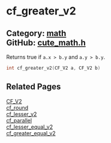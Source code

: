 [](../header.md ':include')

# cf_greater_v2

Category: [math](/api_reference?id=math)  
GitHub: [cute_math.h](https://github.com/RandyGaul/cute_framework/blob/master/include/cute_math.h)  
---

Returns true if `a.x > b.y` and `a.y > b.y`.

```cpp
int cf_greater_v2(CF_V2 a, CF_V2 b)
```

## Related Pages

[CF_V2](/math/cf_v2.md)  
[cf_round](/math/cf_round.md)  
[cf_lesser_v2](/math/cf_lesser_v2.md)  
[cf_parallel](/math/cf_parallel.md)  
[cf_lesser_equal_v2](/math/cf_lesser_equal_v2.md)  
[cf_greater_equal_v2](/math/cf_greater_equal_v2.md)  
